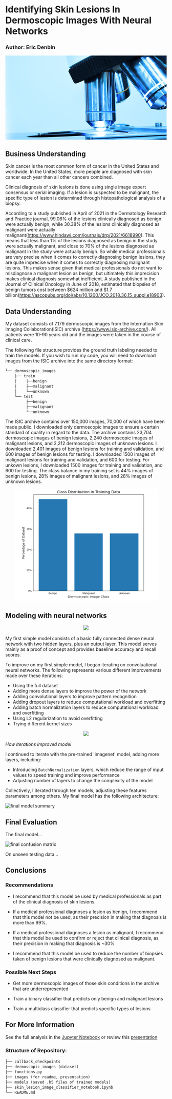 # Identifying Skin Lesions In Dermoscopic Images With Neural Networks

### Author: Eric Denbin

<p align="center">
  <img src=images/derma.jpeg />
</p>

## Business Understanding

Skin cancer is the most common form of cancer in the United States and worldwide. In the United States, more people are diagnosed with skin cancer each year than all other cancers combined.

Clinical diagnosis of skin lesions is done using single image expert consensus or serial imaging. If a lesion is suspected to be malignant, the specific type of lesion is determined through histopathological analysis of a biopsy. 

According to a study published in April of 2021 in the Dermatology Research and Practice journal, 99.06% of the lesions clinically diagnosed as benign were actually benign, while 30.38% of the lesions clinically diagnosed as malignant were actually malignant(https://www.hindawi.com/journals/drp/2021/6618990). This means that less than 1% of the lesions diagnosed as benign in the study were actually malignant, and close to 70% of the lesions diagnosed as malignant in the study were actually benign. So while medical professionals are very precise when it comes to correctly diagnosing benign lesions, they are quite imprecise when it comes to correctly diagnosing malignant lesions. This makes sense given that medical professionals do not want to misdiagnose a malignant lesion as benign, but ultimately this imprecision makes clinical diagnosis somewhat inefficient. A study published in the Journal of Clinical Oncology in June of 2018, estimated that biopsies of benign tumors cost between $624 million and $1.7 billion(https://ascopubs.org/doi/abs/10.1200/JCO.2018.36.15_suppl.e18903).



## Data Understanding

My dataset consists of 7,179 dermoscopic images from the Internation Skin Imaging Collaboration(ISIC) archive (https://www.isic-archive.com/). All patients were 10-90 years old and the images were taken in the course of clinical care.

The following file structure provides the ground truth labeling needed to train the models. If you wish to run my code, you will need to download images from the ISIC archive into the same directory format:
```
└── dermoscopic_images
    ├── train
    │    ├──benign
    |    ├──malignant
    │    └──unknown
    └── test
         ├──benign
         ├──malignant
         └──unknown
```

The ISIC archive contains over 150,000 images, 70,000 of which have been made public. I downloaded only dermoscopic images to ensure a certain standard of quality in regard to the data. The archive contains 23,704 dermoscopic images of benign lesions, 2,240 dermoscopic images of malignant lesions, and 2,212 dermoscopic images of unknown lesions. I downloaded 2,401 images of benign lesions for training and validation, and 600 images of benign lesions for testing. I downloaded 1500 images of malignant lesions for training and validation, and 600 for testing. For unkown lesions, I downloaded 1500 images for training and validation, and 600 for testing. The class balance in my training set is 44% images of benign lesions, 28% images of malignant lesions, and 28% images of unknown lesions.

<p align="center">
  <img src='images/skin_lesion_class_balance.png' width=450 height=350 />
</p>



## Modeling with neural networks

<p align="center">
  <img src=images/confusion_matrix_fsm />
</p>

My first simple model consists of a basic fully connected dense neural network with two hidden layers, plus an output layer. 
This model serves mainly as a proof of concept and provides baseline accuracy and recall scores.

To improve on my first simple model, I began iterating on convoluational neural networks. The following represents various different improvements made over these iterations:
 - Using the full dataset
 - Adding more dense layers to improve the power of the network
 - Adding convolutional layers to improve pattern recognition
 - Adding dropout layers to reduce computational workload and overfitting
 - Adding batch normalization layers to reduce computational workload and overfitting
 - Using L2 regularization to avoid overfitting
 - Trying different kernel sizes

<p align="center">
  <img src=images/confusion_matrix_best_cnn />
</p>

*How iterations improved model*

I continued to iterate with the pre-trained 'imagenet' model, adding more layers, including:
 - Introducing `BatchNormalization` layers, which reduce the range of input values to speed training and improve performance
 - Adjusting number of layers to change the complexity of the model

 
Collectively, I iterated through ten models, adjusting these features parameters among others. My final model has the following architecture:

![final model summary]()



## Final Evaluation

The final model...

![final confusion matrix]()

On unseen testing data...



## Conclusions

### Recommendations

- I recommend that this model be used by medical professionals as part of the clinical diagnosis of skin lesions.

- If a medical professional diagnoses a lesion as benign, I recommend that this model not be used, as their precision in making that diagnosis is more than 99%.

- If a medical professional diagnoses a lesion as malignant, I recommend that this model be used to confirm or reject that clinical diagnosis, as their precision in making that diagnosis is ~30%

- I recommend that this model be used to reduce the number of biopsies taken of benign lesions that were clinically diagnosed as malignant.


### Possible Next Steps

- Get more dermoscopic images of those skin conditions in the archive that are underrepresented 

- Train a binary classifier that predicts only benign and malignant lesions

- Train a multiclass classifier that predicts specific types of lesions



## For More Information

See the full analysis in the [Jupyter Notebook](./.ipynb) or review this [presentation](./.pdf)



### Structure of Repository:

```
├── callback_checkpoints
├── dermoscopic_images (dataset)
├── functions.py
├── images (for readme, presentation)
├── models (saved .h5 files of trained models)
├── skin_lesion_image_classifier_notebook.ipynb
└── README.md
```
